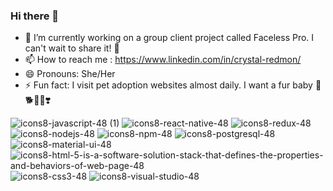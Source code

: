 ### Hi there 👋





- 🔭 I’m currently working on a group client project called Faceless Pro. I can't wait to share it! 🥰
- 📫 How to reach me : https://www.linkedin.com/in/crystal-redmon/
- 😄 Pronouns: She/Her
- ⚡ Fun fact: I visit pet adoption websites almost daily. I want a fur baby 🐶🐕🐾💩❣️


![icons8-javascript-48 (1)](https://user-images.githubusercontent.com/104024231/209696580-1acddec6-e213-4921-b5a6-123a3497fe62.png)
![icons8-react-native-48](https://user-images.githubusercontent.com/104024231/209697024-4fc347c1-2249-499e-8b02-6e41386b8055.png)
![icons8-redux-48](https://user-images.githubusercontent.com/104024231/209698557-8fca7a33-4834-4576-b91b-9721903e3855.png)
![icons8-nodejs-48](https://user-images.githubusercontent.com/104024231/209697244-08536ef7-cd80-4cad-af20-70d0f2fdd3ed.png)
![icons8-npm-48](https://user-images.githubusercontent.com/104024231/209697463-7168736b-ff79-4012-9212-061ae5a7e22b.png)
![icons8-postgresql-48](https://user-images.githubusercontent.com/104024231/209697290-7a010417-d3a6-4c19-911a-2a899ffba9dd.png)
![icons8-material-ui-48](https://user-images.githubusercontent.com/104024231/209701245-e76b9981-42ad-405f-90ed-d57fb30bf9c4.png)
![icons8-html-5-is-a-software-solution-stack-that-defines-the-properties-and-behaviors-of-web-page-48](https://user-images.githubusercontent.com/104024231/209701308-e889a27e-3850-4c70-b2cf-6a8fcc3ab915.png)
![icons8-css3-48](https://user-images.githubusercontent.com/104024231/209701344-1a239604-c4eb-4998-b4d7-5fad9372bc18.png)
![icons8-visual-studio-48](https://user-images.githubusercontent.com/104024231/209701604-b0ed7119-143c-48e9-ae45-907126f4e36f.png)
